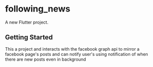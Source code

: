 # following_news

A new Flutter project.

## Getting Started

This a project and interacts with the facebook graph api to mirror a facebook page's posts and can notify user's using notification of when there are new posts even in background 
